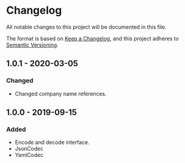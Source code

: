 # Changelog
All notable changes to this project will be documented in this file.

The format is based on [Keep a Changelog](https://keepachangelog.com/en/1.0.0/),
and this project adheres to [Semantic Versioning](https://semver.org/spec/v2.0.0.html).

## 1.0.1 - 2020-03-05
### Changed
- Changed company name references.

## 1.0.0 - 2019-09-15
### Added
- Encode and decode interface.
- JsonCodec
- YamlCodec

[Unreleased]: https://github.com/ulrack/codec/compare/1.0.1...HEAD
[1.0.1]: https://github.com/ulrack/codec/compare/1.0.0...1.0.1
